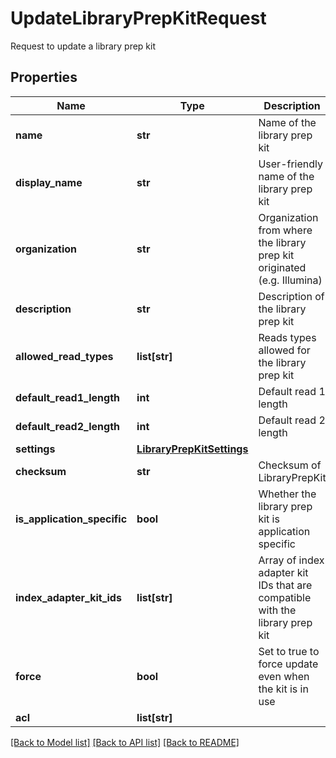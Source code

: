 # UpdateLibraryPrepKitRequest

Request to update a library prep kit
## Properties
Name | Type | Description | Notes
------------ | ------------- | ------------- | -------------
**name** | **str** | Name of the library prep kit | [optional] 
**display_name** | **str** | User-friendly name of the library prep kit | [optional] 
**organization** | **str** | Organization from where the library prep kit originated (e.g. Illumina) | [optional] 
**description** | **str** | Description of the library prep kit | [optional] 
**allowed_read_types** | **list[str]** | Reads types allowed for the library prep kit | [optional] 
**default_read1_length** | **int** | Default read 1 length | [optional] 
**default_read2_length** | **int** | Default read 2 length | [optional] 
**settings** | [**LibraryPrepKitSettings**](LibraryPrepKitSettings.md) |  | [optional] 
**checksum** | **str** | Checksum of LibraryPrepKit | [optional] 
**is_application_specific** | **bool** | Whether the library prep kit is application specific | [optional] 
**index_adapter_kit_ids** | **list[str]** | Array of index adapter kit IDs that are compatible with the library prep kit | [optional] 
**force** | **bool** | Set to true to force update even when the kit is in use | [optional] 
**acl** | **list[str]** |  | [optional] 

[[Back to Model list]](../README.md#documentation-for-models) [[Back to API list]](../README.md#documentation-for-api-endpoints) [[Back to README]](../README.md)


